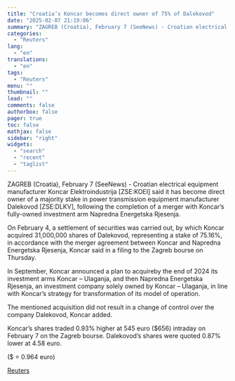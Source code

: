 ```yaml
---
title: "Croatia’s Koncar becomes direct owner of 75% of Dalekovod"
date: "2025-02-07 21:19:06"
summary: "ZAGREB (Croatia), February 7 (SeeNews) - Croatian electrical equipment manufacturer Koncar Elektroindustrija [ZSE:KOEI] said it has become direct owner of a majority stake in power transmission equipment manufacturer Dalekovod [ZSE:DLKV], following the completion of a merger with Koncar’s fully-owned investment arm Napredna Energetska Rjesenja.On February 4, a settlement of securities..."
categories:
  - "Reuters"
lang:
  - "en"
translations:
  - "en"
tags:
  - "Reuters"
menu: ""
thumbnail: ""
lead: ""
comments: false
authorbox: false
pager: true
toc: false
mathjax: false
sidebar: "right"
widgets:
  - "search"
  - "recent"
  - "taglist"
---
```


ZAGREB (Croatia), February 7 (SeeNews) - Croatian electrical equipment manufacturer Koncar Elektroindustrija [ZSE:KOEI] said it has become direct owner of a majority stake in power transmission equipment manufacturer Dalekovod [ZSE:DLKV], following the completion of a merger with Koncar’s fully-owned investment arm Napredna Energetska Rjesenja.

On February 4, a settlement of securities was carried out, by which Koncar acquired 31,000,000 shares of Dalekovod, representing a stake of 75.16%, in accordance with the merger agreement between Koncar and Napredna Energetska Rjesenja, Koncar said in a filing to the Zagreb bourse on Thursday.

In September, Koncar announced a plan to acquireby the end of 2024 its investment arms Koncar – Ulaganja, and then Napredna Energetska Rjesenja, an investment company solely owned by Koncar – Ulaganja, in line with Koncar’s strategy for transformation of its model of operation.

The mentioned acquisition did not result in a change of control over the company Dalekovod, Koncar added.

Koncar’s shares traded 0.93% higher at 545 euro ($656) intraday on February 7 on the Zagreb bourse. Dalekovod’s shares were quoted 0.87% lower at 4.58 euro.

($ = 0.964 euro)

[Reuters](https://www.tradingview.com/news/reuters.com,2025-02-07:newsml_SEEkwXxca:0-croatia-s-koncar-becomes-direct-owner-of-75-of-dalekovod/)
